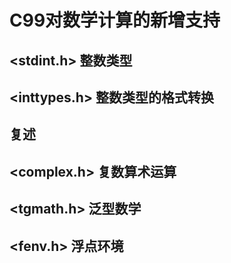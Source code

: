 # C99对数学计算的新增支持
## <stdint.h> 整数类型
## <inttypes.h> 整数类型的格式转换
## 复述
## <complex.h> 复数算术运算
## <tgmath.h> 泛型数学
## <fenv.h> 浮点环境